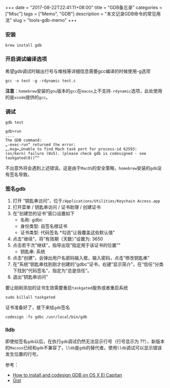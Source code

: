 +++
date = "2017-08-22T22:41:11+08:00"
title = "GDB备忘录"
categories = ["Misc"]
tags = ["Memo", "GDB"]
description = "本文记录GDB命令的常见用法"
slug = "tools-gdb-memo"
+++

### 安装

```console
brew install gdb
```

### 开启调试编译选项

希望gdb调试时输出行号与堆栈等详细信息需要gcc编译的时候使用-g选项

```console
gcc -o test -g -rdynamic test.c
```

__注意__：`homebrew`安装的`gnu`版本的`gcc`在`macox`上不支持`-rdynamic`选项，此处使用的是`xcode`提供的`gcc`。

### 调试

```console
gdb test

gdb>run
....
The GDB command:
„-exec-run“ returned the error:
„,msg=„Unable to find Mach task port for process-id 62593:
(os/kern) failure (0x5). (please check gdb is codesigned - see taskgated(8))““
```

不出意外将会遇到上述错误。这是由于`MacOS`的安全策略，`homebrew`安装的`gdb`没有签名导致。

### 签名gdb

1. 打开 “钥匙串访问”，位于`/Applications/Utilities/Keychain Access.app`
2. 打开菜单 / 钥匙串访问 / 证书助理 / 创建证书
3. 在”创建您的证书”窗口设置如下
   * 名称: gdbc
   * 身份类型: 自签名根证书
   * 证书类型: 代码签名
   *勾选”让我覆盖这些默认值”
4. 点击”继续”，将”有效期（天数）”设置为: 3650
5. 点击若干次”继续”，指导出现”指定用于该证书的位置””
   * 钥匙串: 系统
6. 点击”创建”，会弹出用户名密码输入框，输入密码，点击”修改钥匙串”
7. 在“系统”钥匙串找到刚才创建的”gdbc”证书，右键”显示简介”，在“信任”分类下找到“代码签名”，指定为“总是信任”。
8. 退出“钥匙串访问”

要让刚刚添加的证书生效需要重启`taskgated`服务或者重启系统

```console
sudo killall taskgated
```

证书准备好了，接下来给`gdb`签名

```console
codesign -fs gdbc /usr/local/bin/gdb
```

### lldb

即使给签名`gdb`以后，在执行`gdb`调试仍然无法显示行号（行号显示为 ??），新版本的`Macosx`已经和`gdb`不兼容了，`lldb`是`gdb`的替代者。使用`lldb`调试可以显示错误发生位置的行号。

参考：

* [How to install and codesign GDB on OS X El Capitan](https://medium.com/@royalstream/how-to-install-and-codesign-gdb-on-os-x-el-capitan-aab3d1172e95)
* [Gist](https://gist.github.com/hlissner/898b7dfc0a3b63824a70e15cd0180154)
